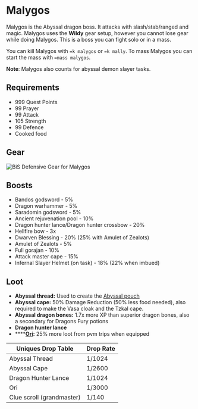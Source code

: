 # Malygos

Malygos is the Abyssal dragon boss. It attacks with slash/stab/ranged and magic. Malygos uses the **Wildy** gear setup, however you cannot lose gear while doing Malygos. This is a boss you can fight solo or in a mass.

You can kill Malygos with `=k malygos` or `=k mally`. To mass Malygos you can start the mass with `=mass malygos`.

**Note**: Malygos also counts for abyssal demon slayer tasks.

## Requirements

* 999 Quest Points
* 99 Prayer
* 99 Attack
* 105 Strength
* 99 Defence
* Cooked food

## Gear

![BiS Defensive Gear for Malygos](../../.gitbook/assets/bis\_mally.png)

## Boosts

* Bandos godsword - 5%
* Dragon warhammer - 5%
* Saradomin godsword - 5%
* Ancient rejuvenation pool - 10%
* Dragon hunter lance/Dragon hunter crossbow - 20%
* Hellfire bow - 3x
* Dwarven Blessing - 20% (25% with Amulet of Zealots)
* Amulet of Zealots - 5%
* Full gorajan - 10%
* Attack master cape - 15%
* Infernal Slayer Helmet (on task) - 18% (22% when imbued)

## Loot

* **Abyssal thread:** Used to create the [Abyssal pouch](../../skills/runecraft.md#custom-content-and-boosts)
* **Abyssal cape:** 50% Damage Reduction (50% less food needed), also required to make the Vasa cloak and the Tzkal cape.
* **Abyssal dragon bones:** 1.7x more XP than superior dragon bones, also a secondary for Dragons Fury potions
* **Dragon hunter lance**
* \*\*\*\*[**Ori**](../../custom-items/pets.md#resource-gathering-and-loot-effecting-pets)**:** 25% more loot from pvm trips when equipped

| **Uniques Drop Table**    | **Drop Rate** |
| ------------------------- | ------------- |
| Abyssal Thread            | 1/1024        |
| Abyssal Cape              | 1/2600        |
| Dragon Hunter Lance       | 1/1024        |
| Ori                       | 1/3000        |
| Clue scroll (grandmaster) | 1/140         |
